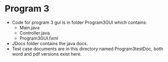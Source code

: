 # Program 3
- Code for program 3 gui is in folder Program3GUI which contains:
    - Main.java
    - Controller.java
    - Program3GUI.fxml
- JDocs folder contains the java docs.
- Test case documents are in this directory named Program3testDoc, both word and pdf versions exist here.